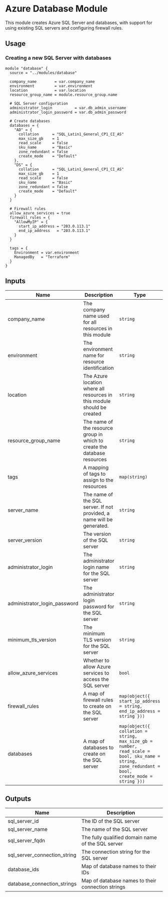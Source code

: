 # Azure Database Module

This module creates Azure SQL Server and databases, with support for using existing SQL servers and configuring firewall rules.

## Usage

### Creating a new SQL Server with databases

```hcl
module "database" {
  source = "../modules/database"
  
  company_name        = var.company_name
  environment         = var.environment
  location            = var.location
  resource_group_name = module.resource_group.name
  
  # SQL Server configuration
  administrator_login          = var.db_admin_username
  administrator_login_password = var.db_admin_password
  
  # Create databases
  databases = {
    "AD" = {
      collation      = "SQL_Latin1_General_CP1_CI_AS"
      max_size_gb    = 1
      read_scale     = false
      sku_name       = "Basic"
      zone_redundant = false
      create_mode    = "Default"
    },
    "DS" = {
      collation      = "SQL_Latin1_General_CP1_CI_AS"
      max_size_gb    = 1
      read_scale     = false
      sku_name       = "Basic"
      zone_redundant = false
      create_mode    = "Default"
    }
  }
  
  # Firewall rules
  allow_azure_services = true
  firewall_rules = {
    "AllowMyIP" = {
      start_ip_address = "203.0.113.1"
      end_ip_address   = "203.0.113.1"
    }
  }
  
  tags = {
    Environment = var.environment
    ManagedBy   = "Terraform"
  }
}
```

## Inputs

| Name | Description | Type | Default | Required |
|------|-------------|------|---------|:--------:|
| company_name | The company name used for all resources in this module | `string` | n/a | yes |
| environment | The environment name for resource identification | `string` | n/a | yes |
| location | The Azure location where all resources in this module should be created | `string` | n/a | yes |
| resource_group_name | The name of the resource group in which to create the database resources | `string` | n/a | yes |
| tags | A mapping of tags to assign to the resources | `map(string)` | `{}` | no |
| server_name | The name of the SQL server. If not provided, a name will be generated. | `string` | `""` | no |
| server_version | The version of the SQL server | `string` | `"12.0"` | no |
| administrator_login | The administrator login name for the SQL server | `string` | n/a | yes |
| administrator_login_password | The administrator login password for the SQL server | `string` | n/a | yes |
| minimum_tls_version | The minimum TLS version for the SQL server | `string` | `"1.2"` | no |
| allow_azure_services | Whether to allow Azure services to access the SQL server | `bool` | `true` | no |
| firewall_rules | A map of firewall rules to create on the SQL server | `map(object({ start_ip_address = string, end_ip_address = string }))` | `{}` | no |
| databases | A map of databases to create on the SQL server | `map(object({ collation = string, max_size_gb = number, read_scale = bool, sku_name = string, zone_redundant = bool, create_mode = string }))` | `{}` | no |

## Outputs

| Name | Description |
|------|-------------|
| sql_server_id | The ID of the SQL server |
| sql_server_name | The name of the SQL server |
| sql_server_fqdn | The fully qualified domain name of the SQL server |
| sql_server_connection_string | The connection string for the SQL server |
| database_ids | Map of database names to their IDs |
| database_connection_strings | Map of database names to their connection strings |
